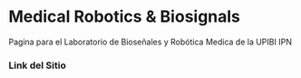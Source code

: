 
# Medical Robotics & Biosignals

Pagina para el Laboratorio de Bioseñales y Robótica Medica de la UPIBI IPN  

### Link del Sitio
